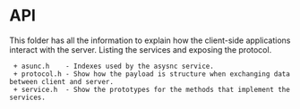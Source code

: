# API

This folder has all the information to explain how the client-side applications 
interact with the server. Listing the services and exposing the protocol.

```
 + asunc.h    - Indexes used by the asysnc service.
 + protocol.h - Show how the payload is structure when exchanging data between client and server. 
 + service.h  - Show the prototypes for the methods that implement the services.
```
